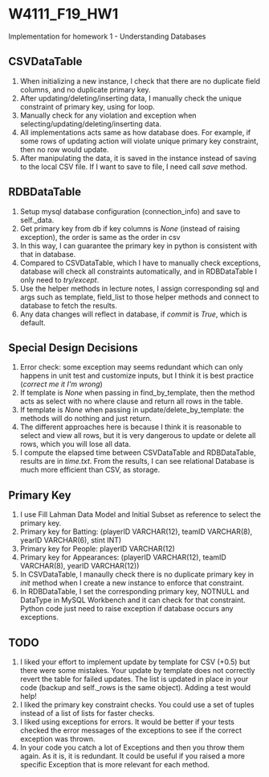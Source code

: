 # W4111_F19_HW1
Implementation for homework 1 - Understanding Databases

## CSVDataTable
1. When initializing a new instance, I check that there are no duplicate field columns, and no duplicate primary key.
2. After updating/deleting/inserting data, I manually check the unique constraint of primary key, using for loop.
3. Manually check for any violation and exception when selecting/updating/deleting/inserting data.
4. All implementations acts same as how database does. For example, if some rows of updating action will
violate unique primary key constraint, then no row would update.
5. After manipulating the data, it is saved in the instance instead of saving to the local CSV file. If I want to
save to file, I need call *save* method.

## RDBDataTable
1. Setup mysql database configuration (connection_info) and save to self._data.
2. Get primary key from db if key columns is *None* (instead of raising exception), the order is same as the order in csv
3. In this way, I can guarantee the primary key in python is consistent with that in database.
4. Compared to CSVDataTable, which I have to manually check exceptions, database will check all constraints
automatically, and in RDBDataTable I only need to *try/except*.
5. Use the helper methods in lecture notes, I assign corresponding sql and args such as template, field_list
to those helper methods and connect to database to fetch the results.
6. Any data changes will reflect in database, if *commit* is *True*, which is default.

## Special Design Decisions
1. Error check: some exception may seems redundant which can only happens in unit test and customize inputs, but I think it is best practice (*correct me it I'm wrong*)
2. If template is *None* when passing in find_by_template, then the method acts as select with no where clause and return all rows in the table.
3. If template is *None* when passing in update/delete_by_template: the methods will do nothing and just return.
4. The different approaches here is because I think it is reasonable to select and view all rows, but it is very dangerous to update or delete all rows, 
which you will lose all data.
5. I compute the elapsed time between CSVDataTable and RDBDataTable, results are in *time.txt*. From the results,
I can see relational Database is much more efficient than CSV, as storage.

## Primary Key
1. I use Fill Lahman Data Model and Initial Subset as reference to select the primary key.
2. Primary key for Batting: (playerID VARCHAR(12), teamID VARCHAR(8), yearID VARCHAR(6), stint INT)
3. Primary key for People: playerID VARCHAR(12)
4. Primary key for Appearances: (playerID VARCHAR(12), teamID VARCHAR(8), yearID VARCHAR(12))
5. In CSVDataTable, I manaully check there is no duplicate primary key in *init* method when I create a new instance to  enforce that constraint.
6. In RDBDataTable, I set the corresponding primary key, NOTNULL and DataType in MySQL Workbench and it can check for that constraint. Python code just need to raise exception if database occurs any exceptions. 

## TODO
1. I liked your effort to implement update by template for CSV (+0.5) but there were some mistakes. Your update by template does not correctly revert the table for failed updates. The list is updated in place in your code (backup and self._rows is the same object). Adding a test would help!
2. I liked the primary key constraint checks. You could use a set of tuples instead of a list of lists for faster checks.
3. I liked using exceptions for errors. It would be better if your tests checked the error messages of the exceptions to see if the correct exception was thrown.
4. In your code you catch a lot of Exceptions and then you throw them again. As it is, it is redundant. It could be useful if you raised a more specific Exception that is more relevant for each method.
